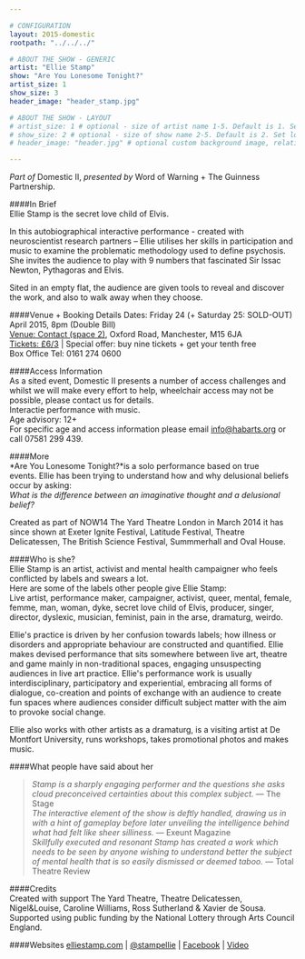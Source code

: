 ```yaml
---

# CONFIGURATION
layout: 2015-domestic
rootpath: "../../../"

# ABOUT THE SHOW - GENERIC
artist: "Ellie Stamp"
show: "Are You Lonesome Tonight?"
artist_size: 1
show_size: 3
header_image: "header_stamp.jpg" 

# ABOUT THE SHOW - LAYOUT
# artist_size: 1 # optional - size of artist name 1-5. Default is 1. Set longer names to lower values
# show_size: 2 # optional - size of show name 2-5. Default is 2. Set longer names to lower values
# header_image: "header.jpg" # optional custom background image, relative to current page

---
```

*Part of* Domestic II, *presented by* Word of Warning + The Guinness Partnership.      
         
####In Brief                      
Ellie Stamp is the secret love child of Elvis.    

In this autobiographical interactive performance - created with neuroscientist research partners – Ellie utilises her skills in participation and music to examine the problematic methodology used to define psychosis. She invites the audience to play with 9 numbers that fascinated Sir Issac Newton, Pythagoras and Elvis.    

Sited in an empty flat, the audience are given tools to reveal and discover the work, and also to walk away when they choose.    
    
####Venue + Booking Details
Dates: Friday 24 (+ Saturday 25: SOLD-OUT) April 2015, 8pm (Double Bill)        
[Venue: Contact (space 2)](http://contactmcr.com/visit/getting-here), Oxford Road, Manchester, M15 6JA            
[Tickets: £6/3](http://contactmcr.com/whats-on/35092-works-ahead-2015/booking) | Special offer: buy nine tickets + get your tenth free            
Box Office Tel: 0161 274 0600        
        
####Access Information      
As a sited event, Domestic II presents a number of access challenges and whilst we will make every effort to help, wheelchair access may not be possible, please contact us for details.    
Interactie performance with music.    
Age advisory: 12+    
For specific age and access information please email info@habarts.org or call 07581 299 439.  
                       
####More   
*Are You Lonesome Tonight?*is a solo performance based on true events. Ellie has been trying to understand how and why delusional beliefs occur by asking:    
*What is the difference between an imaginative thought and a delusional belief?*    

Created as part of NOW14 The Yard Theatre London in March 2014 it has since shown at Exeter Ignite Festival, Latitude Festival, Theatre Delicatessen, The British Science Festival, Summmerhall and Oval House.    
 
####Who is she?    
Ellie Stamp is an artist, activist and mental health campaigner who feels conflicted by labels and swears a lot.    
Here are some of the labels other people give Ellie Stamp:    
Live artist, performance maker, campaigner, activist, queer, mental, female, femme, man, woman, dyke, secret love child of Elvis, producer, singer, director, dyslexic, musician, feminist, pain in the arse, dramaturg, weirdo.   

Ellie's practice is driven by her confusion towards labels; how illness or disorders and appropriate behaviour are constructed and quantified.
Ellie makes devised performance that sits somewhere between live art, theatre and game mainly in non-traditional spaces, engaging unsuspecting audiences in live art practice. Ellie's performance work is usually interdisciplinary, participatory and experiential, embracing all forms of dialogue, co-creation and points of exchange with an audience to create fun spaces where audiences consider difficult subject matter with the aim to provoke social change.   

Ellie also works with other artists as a dramaturg, is a visiting artist at De Montfort University, runs workshops, takes promotional photos and makes music.   
   
####What people have said about her                                                
>*Stamp is a sharply engaging performer and the questions she asks cloud preconceived certainties about this complex subject.* — The Stage    
>*The interactive element of the show is deftly handled, drawing us in with a hint of gameplay before later unveiling the intelligence behind what had felt like sheer silliness.* — Exeunt Magazine    
>*Skillfully executed and resonant Stamp has created a work which needs to be seen by anyone wishing to understand better the subject of mental health that is so easily dismissed or deemed taboo.* — Total Theatre Review    
              
####Credits         
Created with support The Yard Theatre, Theatre Delicatessen, Nigel&Louise, Caroline Williams, Ross Sutherland & Xavier de Sousa.  Supported using public funding by the National Lottery through Arts Council England.   

####Websites
[elliestamp.com](http://www.elliestamp.com) | [@stampellie](http://twitter.com/stampellie) | [Facebook](http://www.facebook.com/ellie.stamp.9) | [Video](https://vimeo.com/89635894)    
